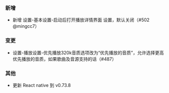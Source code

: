 ### 新增

- 新增 设置-基本设置-启动后打开播放详情界面 设置，默认关闭（#502 @mingcc7）

### 变更

- 设置-播放设置-优先播放320k音质选项改为“优先播放的音质”，允许选择更高优先播放的音质，如果歌曲及音源支持的话（#487）

### 其他

- 更新 React native 到 v0.73.8
